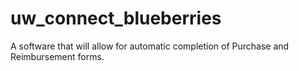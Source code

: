 # uw_connect_blueberries
A software that will allow for automatic completion of Purchase and Reimbursement forms.
